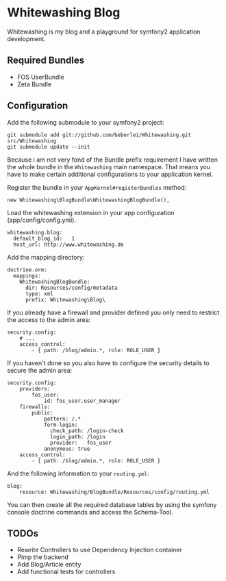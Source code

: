 # Whitewashing Blog

Whitewashing is my blog and a playground for symfony2 application development.

## Required Bundles

* FOS UserBundle
* Zeta Bundle

## Configuration

Add the following submodule to your symfony2 project:

    git submodule add git://github.com/beberlei/Whitewashing.git src/Whitewashing
    git submodule update --init

Because i am not very fond of the Bundle prefix requirement I have written the whole bundle in the `Whitewashing`
main namespace. That means you have to make certain additional configurations to your application kernel.

Register the bundle in your `AppKernel#registerBundles` method:

    new Whitewashing\BlogBundle\WhitewashingBlogBundle(),

Load the whitewashing extension in your app configuration (app/config/config.yml).

    whitewashing.blog:
      default_blog_id:   1
      host_url: http://www.whitewashing.de

Add the mapping directory:

    doctrine.orm:
      mappings:
        WhitewashingBlogBundle:
          dir: Resources/config/metadata
          type: xml
          prefix: Whitewashing\Blog\

If you already have a firewall and provider defined you only need to restrict the access
to the admin area:

    security.config:
        # ...
        access_control:
            - { path: /blog/admin.*, role: ROLE_USER }

If you haven't done so you also have to configure the security details to secure
the admin area:

    security.config:
        providers:
            fos_user:
                id: fos_user.user_manager
        firewalls:
            public:
                pattern: /.*
                form-login:
                  check_path: /login-check
                  login_path: /login
                  provider:   fos_user
                anonymous: true
        access_control:
            - { path: /blog/admin.*, role: ROLE_USER }

And the following information to your `routing.yml`:

    blog:
        resource: Whitewashing/BlogBundle/Resources/config/routing.yml

You can then create all the required database tables by using the symfony console doctrine commands
and access the Schema-Tool.

## TODOs

* Rewrite Controllers to use Dependency Injection container
* Pimp the backend
* Add Blog/Article entity
* Add functional tests for controllers